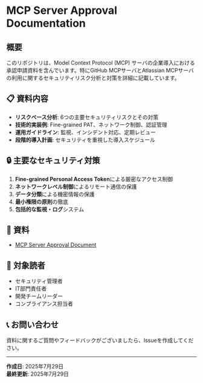 # MCP Server Approval Documentation

## 概要

このリポジトリは、Model Context Protocol (MCP) サーバの企業導入における承認申請資料を含んでいます。特にGitHub MCPサーバとAtlassian MCPサーバの利用に関するセキュリティリスク分析と対策を詳細に記載しています。

## 📋 資料内容

- **リスクベース分析**: 6つの主要セキュリティリスクとその対策
- **技術的実装例**: Fine-grained PAT、ネットワーク制御、認証管理
- **運用ガイドライン**: 監視、インシデント対応、定期レビュー
- **段階的導入計画**: セキュリティを重視した導入スケジュール

## 🔒 主要なセキュリティ対策

1. **Fine-grained Personal Access Token**による厳密なアクセス制御
2. **ネットワークレベル制御**によるリモート通信の保護
3. **データ分類**による機密情報の保護
4. **最小権限の原則**の徹底
5. **包括的な監視・ログ**システム

## 📖 資料

- [MCP Server Approval Document](./MCP_Server_Approval_Document.md)

## 🎯 対象読者

- セキュリティ管理者
- IT部門責任者
- 開発チームリーダー
- コンプライアンス担当者

## 📞 お問い合わせ

資料に関するご質問やフィードバックがございましたら、Issueを作成してください。

---

**作成日**: 2025年7月29日  
**最終更新**: 2025年7月29日

